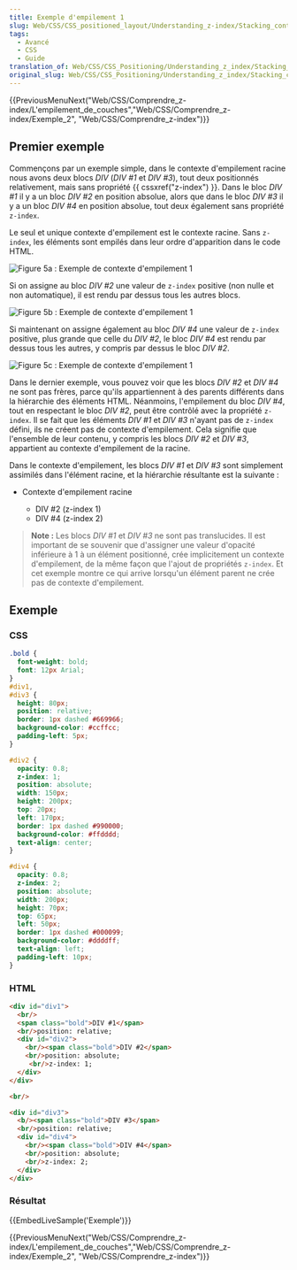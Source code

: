 ```yaml
---
title: Exemple d'empilement 1
slug: Web/CSS/CSS_positioned_layout/Understanding_z-index/Stacking_context_example_1
tags:
  - Avancé
  - CSS
  - Guide
translation_of: Web/CSS/CSS_Positioning/Understanding_z_index/Stacking_context_example_1
original_slug: Web/CSS/CSS_Positioning/Understanding_z_index/Stacking_context_example_1
---
```


{{PreviousMenuNext("Web/CSS/Comprendre_z-index/L'empilement_de_couches","Web/CSS/Comprendre_z-index/Exemple_2", "Web/CSS/Comprendre_z-index")}}

## Premier exemple

Commençons par un exemple simple, dans le contexte d'empilement racine nous avons deux blocs _DIV_ (_DIV #1_ et _DIV #3_), tout deux positionnés relativement, mais sans propriété {{ cssxref("z-index") }}. Dans le bloc _DIV #1_ il y a un bloc _DIV #2_ en position absolue, alors que dans le bloc _DIV #3_ il y a un bloc _DIV #4_ en position absolue, tout deux également sans propriété `z-index`.

Le seul et unique contexte d'empilement est le contexte racine. Sans `z-index`, les éléments sont empilés dans leur ordre d'apparition dans le code HTML.

![Figure 5a&nbsp;: Exemple de contexte d'empilement 1](understanding_zindex_05a.png)

Si on assigne au bloc _DIV #2_ une valeur de `z-index` positive (non nulle et non automatique), il est rendu par dessus tous les autres blocs.

![Figure 5b&nbsp;: Exemple de contexte d'empilement 1](understanding_zindex_05b.png)

Si maintenant on assigne également au bloc _DIV #4_ une valeur de `z-index` positive, plus grande que celle du _DIV #2_, le bloc _DIV #4_ est rendu par dessus tous les autres, y compris par dessus le bloc _DIV #2_.

![Figure 5c&nbsp;: Exemple de contexte d'empilement 1](understanding_zindex_05c.png)

Dans le dernier exemple, vous pouvez voir que les blocs _DIV #2_ et _DIV #4_ ne sont pas frères, parce qu'ils appartiennent à des parents différents dans la hiérarchie des éléments HTML. Néanmoins, l'empilement du bloc _DIV #4_, tout en respectant le bloc _DIV #2_, peut être contrôlé avec la propriété `z-index`. Il se fait que les éléments _DIV #1_ et _DIV #3_ n'ayant pas de `z-index` défini, ils ne créent pas de contexte d'empilement. Cela signifie que l'ensemble de leur contenu, y compris les blocs _DIV #2_ et _DIV #3_, appartient au contexte d'empilement de la racine.

Dans le contexte d'empilement, les blocs _DIV #1_ et _DIV #3_ sont simplement assimilés dans l'élément racine, et la hiérarchie résultante est la suivante&nbsp;:

- Contexte d'empilement racine

  - DIV #2 (z-index 1)
  - DIV #4 (z-index 2)

> **Note :** Les blocs _DIV #1_ et _DIV #3_ ne sont pas translucides. Il est important de se souvenir que d'assigner une valeur d'opacité inférieure à 1 à un élément positionné, crée implicitement un contexte d'empilement, de la même façon que l'ajout de propriétés `z-index`. Et cet exemple montre ce qui arrive lorsqu'un élément parent ne crée pas de contexte d'empilement.

## Exemple

### CSS

```css
.bold {
  font-weight: bold;
  font: 12px Arial;
}
#div1,
#div3 {
  height: 80px;
  position: relative;
  border: 1px dashed #669966;
  background-color: #ccffcc;
  padding-left: 5px;
}

#div2 {
  opacity: 0.8;
  z-index: 1;
  position: absolute;
  width: 150px;
  height: 200px;
  top: 20px;
  left: 170px;
  border: 1px dashed #990000;
  background-color: #ffdddd;
  text-align: center;
}

#div4 {
  opacity: 0.8;
  z-index: 2;
  position: absolute;
  width: 200px;
  height: 70px;
  top: 65px;
  left: 50px;
  border: 1px dashed #000099;
  background-color: #ddddff;
  text-align: left;
  padding-left: 10px;
}
```

### HTML

```html
<div id="div1">
  <br/>
  <span class="bold">DIV #1</span>
  <br/>position: relative;
  <div id="div2">
    <br/><span class="bold">DIV #2</span>
    <br/>position: absolute;
     <br/>z-index: 1;
  </div>
</div>

<br/>

<div id="div3">
  <b/><span class="bold">DIV #3</span>
  <br/>position: relative;
  <div id="div4">
    <br/><span class="bold">DIV #4</span>
    <br/>position: absolute;
    <br/>z-index: 2;
  </div>
</div>
```

### Résultat

{{EmbedLiveSample('Exemple')}}

{{PreviousMenuNext("Web/CSS/Comprendre_z-index/L'empilement_de_couches","Web/CSS/Comprendre_z-index/Exemple_2", "Web/CSS/Comprendre_z-index")}}
